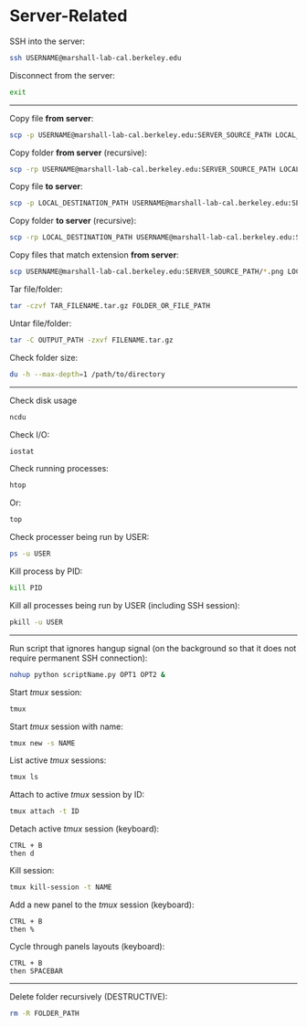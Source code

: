 # Server-Related

SSH into the server:

```bash
ssh USERNAME@marshall-lab-cal.berkeley.edu
```

Disconnect from the server:

```bash
exit
```

<hr>

Copy file **from server**:

```bash
scp -p USERNAME@marshall-lab-cal.berkeley.edu:SERVER_SOURCE_PATH LOCAL_DESTINATION_PATH
```

Copy folder **from server** (recursive):

```bash
scp -rp USERNAME@marshall-lab-cal.berkeley.edu:SERVER_SOURCE_PATH LOCAL_DESTINATION_PATH
```


Copy file **to server**:

```bash
scp -p LOCAL_DESTINATION_PATH USERNAME@marshall-lab-cal.berkeley.edu:SERVER_SOURCE_PATH
```

Copy folder **to server** (recursive):

```bash
scp -rp LOCAL_DESTINATION_PATH USERNAME@marshall-lab-cal.berkeley.edu:SERVER_SOURCE_PATH
```

Copy files that match extension **from server**:

```bash
scp USERNAME@marshall-lab-cal.berkeley.edu:SERVER_SOURCE_PATH/*.png LOCAL_DESTINATION_PATH
```

Tar file/folder:

```bash
tar -czvf TAR_FILENAME.tar.gz FOLDER_OR_FILE_PATH
```

Untar file/folder:

```bash
tar -C OUTPUT_PATH -zxvf FILENAME.tar.gz
```

Check folder size:

```bash
du -h --max-depth=1 /path/to/directory
```

<hr>

Check disk usage

```bash
ncdu
```

Check I/O:

```bash
iostat
```

Check running processes:

```bash
htop
```
 
Or:

```bash
top
```

Check processer being run by USER:

```bash
ps -u USER
```

Kill process by PID:

```bash
kill PID
```

Kill all processes being run by USER (including SSH session):

```bash
pkill -u USER
```

<hr>

Run script that ignores hangup signal (on the background so that it does not require permanent SSH connection):

```bash
nohup python scriptName.py OPT1 OPT2 &
```

Start *tmux* session:

```bash
tmux
```
Start *tmux* session with name:

```bash
tmux new -s NAME
```

List active *tmux* sessions:

```bash
tmux ls
```

Attach to active *tmux* session by ID:

```bash
tmux attach -t ID
```

Detach active *tmux* session (keyboard):

```
CTRL + B
then d
```

Kill session:

```bash
tmux kill-session -t NAME
```

Add a new panel to the *tmux* session (keyboard):

```
CTRL + B
then %
```

Cycle through panels layouts (keyboard):

```
CTRL + B
then SPACEBAR
```

<hr>

Delete folder recursively (DESTRUCTIVE):

```bash
rm -R FOLDER_PATH
```


